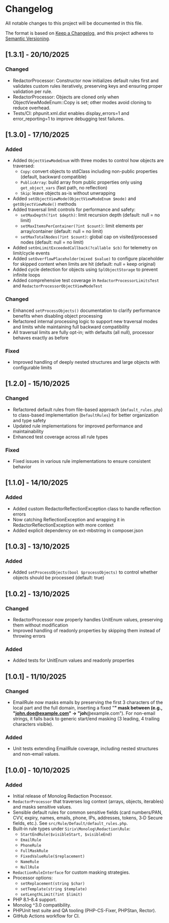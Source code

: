 # Changelog

All notable changes to this project will be documented in this file.

The format is based on [Keep a Changelog](https://keepachangelog.com/en/1.0.0/),
and this project adheres to [Semantic Versioning](https://semver.org/spec/v2.0.0.html).

## [1.3.1] - 20/10/2025

### Changed
- RedactorProcessor: Constructor now initializes default rules first and validates custom rules iteratively, preserving keys and ensuring proper validation per rule.
- RedactorProcessor: Objects are cloned only when ObjectViewModeEnum::Copy is set; other modes avoid cloning to reduce overhead.
- Tests/CI: phpunit.xml.dist enables display_errors=1 and error_reporting=1 to improve debugging test failures.


## [1.3.0] - 17/10/2025

### Added
- Added `ObjectViewModeEnum` with three modes to control how objects are traversed:
  - `Copy`: convert objects to stdClass including non-public properties (default, backward compatible)
  - `PublicArray`: build array from public properties only using `get_object_vars` (fast path, no reflection)
  - `Skip`: leave objects as-is without unwrapping
- Added `setObjectViewMode(ObjectViewModeEnum $mode)` and `getObjectViewMode()` methods
- Added traversal limit controls for performance and safety:
  - `setMaxDepth(?int $depth)`: limit recursion depth (default: null = no limit)
  - `setMaxItemsPerContainer(?int $count)`: limit elements per array/container (default: null = no limit)
  - `setMaxTotalNodes(?int $count)`: global cap on visited/processed nodes (default: null = no limit)
- Added `setOnLimitExceededCallback(?callable $cb)` for telemetry on limit/cycle events
- Added `setOverflowPlaceholder(mixed $value)` to configure placeholder for skipped content when limits are hit (default: null = keep original)
- Added cycle detection for objects using `SplObjectStorage` to prevent infinite loops
- Added comprehensive test coverage in `RedactorProcessorLimitsTest` and `RedactorProcessorObjectViewModeTest`

### Changed
- Enhanced `setProcessObjects()` documentation to clarify performance benefits when disabling object processing
- Refactored internal processing logic to support new traversal modes and limits while maintaining full backward compatibility
- All traversal limits are fully opt-in; with defaults (all null), processor behaves exactly as before

### Fixed
- Improved handling of deeply nested structures and large objects with configurable limits


## [1.2.0] - 15/10/2025

### Changed
- Refactored default rules from file-based approach (`default_rules.php`) to class-based implementation (`DefaultRules`) for better organization and type safety
- Updated rule implementations for improved performance and maintainability
- Enhanced test coverage across all rule types

### Fixed
- Fixed issues in various rule implementations to ensure consistent behavior


## [1.1.0] - 14/10/2025

### Added
- Added custom RedactorReflectionException class to handle reflection errors
- Now catching ReflectionException and wrapping it in RedactorReflectionException with more context
- Added explicit dependency on ext-mbstring in composer.json


## [1.0.3] - 13/10/2025

### Added
- Added `setProcessObjects(bool $processObjects)` to control whether objects should be processed (default: true)


## [1.0.2] - 13/10/2025

### Changed
- RedactorProcessor now properly handles UnitEnum values, preserving them without modification
- Improved handling of readonly properties by skipping them instead of throwing errors

### Added
- Added tests for UnitEnum values and readonly properties


## [1.0.1] - 11/10/2025

### Changed
- EmailRule now masks emails by preserving the first 3 characters of the local part and the full domain, inserting a fixed "****" mask between (e.g., "john.doe@example.com" → "joh****@example.com"). For non-email strings, it falls back to generic start/end masking (3 leading, 4 trailing characters visible).

### Added
- Unit tests extending EmailRule coverage, including nested structures and non-email values.


## [1.0.0] - 10/10/2025

### Added
- Initial release of Monolog Redaction Processor.
- `RedactorProcessor` that traverses log context (arrays, objects, iterables) and masks sensitive values.
- Sensible default rules for common sensitive fields (card numbers/PAN, CVV, expiry, names, emails, phone, IPs, addresses, tokens, 3‑D Secure fields, etc.). See `src/Rule/Default/default_rules.php`.
- Built‑in rule types under `Sirix\Monolog\Redaction\Rule`:
  - `StartEndRule($visibleStart, $visibleEnd)`
  - `EmailRule`
  - `PhoneRule`
  - `FullMaskRule`
  - `FixedValueRule($replacement)`
  - `NameRule`
  - `NullRule`
- `RedactionRuleInterface` for custom masking strategies.
- Processor options:
  - `setReplacement(string $char)`
  - `setTemplate(string $template)`
  - `setLengthLimit(?int $limit)`
- PHP 8.1–8.4 support.
- Monolog ^3.0 compatibility.
- PHPUnit test suite and QA tooling (PHP-CS-Fixer, PHPStan, Rector). 
- GitHub Actions workflow for CI.
